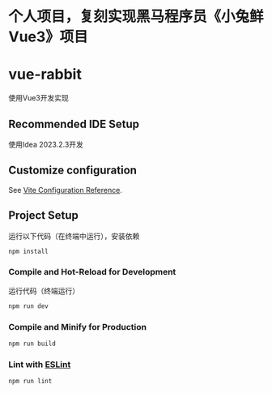# 个人项目，复刻实现黑马程序员《小兔鲜Vue3》项目
# vue-rabbit

使用Vue3开发实现

## Recommended IDE Setup

使用Idea 2023.2.3开发

## Customize configuration

See [Vite Configuration Reference](https://vitejs.dev/config/).

## Project Setup
运行以下代码（在终端中运行），安装依赖
```sh
npm install
```

### Compile and Hot-Reload for Development
运行代码（终端运行）
```sh
npm run dev
```

### Compile and Minify for Production

```sh
npm run build
```

### Lint with [ESLint](https://eslint.org/)

```sh
npm run lint
```
